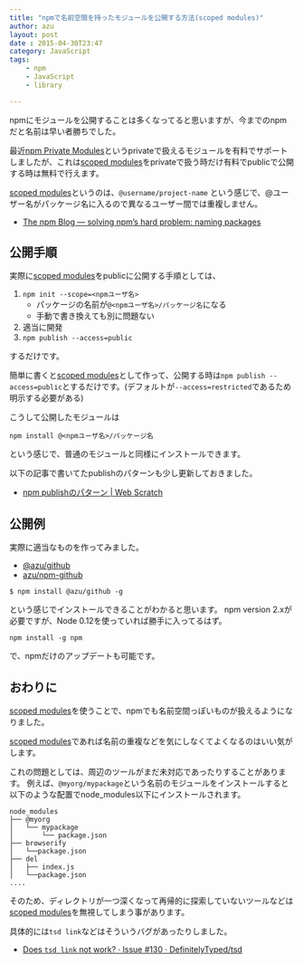 ```yaml
---
title: "npmで名前空間を持ったモジュールを公開する方法(scoped modules)"
author: azu
layout: post
date : 2015-04-30T23:47
category: JavaScript
tags:
    - npm
    - JavaScript
    - library

---
```


npmにモジュールを公開することは多くなってると思いますが、今までのnpmだと名前は早い者勝ちでした。

最近[npm Private Modules](https://www.npmjs.com/private-modules "npm Private Modules")というprivateで扱えるモジュールを有料でサポートしましたが、これは[scoped modules](https://docs.npmjs.com/getting-started/scoped-packages "scoped modules")をprivateで扱う時だけ有料でpublicで公開する時は無料で行えます。

[scoped modules](https://docs.npmjs.com/getting-started/scoped-packages "scoped modules")というのは、`@username/project-name` という感じで、@ユーザー名がパッケージ名に入るので異なるユーザー間では重複しません。

- [The npm Blog — solving npm’s hard problem: naming packages](http://blog.npmjs.org/post/116936804365/solving-npms-hard-problem-naming-packages "The npm Blog — solving npm’s hard problem: naming packages")

## 公開手順

実際に[scoped modules](https://docs.npmjs.com/getting-started/scoped-packages "scoped modules")をpublicに公開する手順としては、


1. `npm init --scope=<npmユーザ名>`
	- パッケージの名前が`@<npmユーザ名>/パッケージ名`になる
	- 手動で書き換えても別に問題ない
2. 適当に開発
3. `npm publish --access=public`

するだけです。

簡単に書くと[scoped modules](https://docs.npmjs.com/getting-started/scoped-packages "scoped modules")として作って、公開する時は`npm publish --access=public`とするだけです。(デフォルトが`--access=restricted`であるため明示する必要がある)

こうして公開したモジュールは

```
npm install @<npmユーザ名>/パッケージ名
```

という感じで、普通のモジュールと同様にインストールできます。

以下の記事で書いてたpublishのパターンも少し更新しておきました。

- [npm publishのパターン | Web Scratch](http://efcl.info/2015/04/08/npm-publish-pattern/ "npm publishのパターン | Web Scratch")

## 公開例

実際に適当なものを作ってみました。

- [@azu/github](https://www.npmjs.com/package/@azu/github)
- [azu/npm-github](https://github.com/azu/npm-github)


```
$ npm install @azu/github -g 
```

という感じでインストールできることがわかると思います。
npm version 2.xが必要ですが、Node 0.12を使っていれば勝手に入ってるはず。

```
npm install -g npm
```

で、npmだけのアップデートも可能です。

## おわりに

[scoped modules](https://docs.npmjs.com/getting-started/scoped-packages "scoped modules")を使うことで、npmでも名前空間っぽいものが扱えるようになりました。

[scoped modules](https://docs.npmjs.com/getting-started/scoped-packages "scoped modules")であれば名前の重複などを気にしなくてよくなるのはいい気がします。

これの問題としては、周辺のツールがまだ未対応であったりすることがあります。
例えば、`@myorg/mypackage`という名前のモジュールをインストールすると以下のような配置でnode_modules以下にインストールされます。


```
node_modules
├── @myorg
│   └── mypackage
│       └── package.json
├── browserify
│   └──package.json
├── del
│   ├── index.js
│   └──package.json
....
```

そのため、ディレクトリが一つ深くなって再帰的に探索していないツールなどは[scoped modules](https://docs.npmjs.com/getting-started/scoped-packages "scoped modules")を無視してしまう事があります。

具体的には`tsd link`などはそういうバグがあったりしました。

- [Does `tsd link` not work? · Issue #130 · DefinitelyTyped/tsd](https://github.com/DefinitelyTyped/tsd/issues/130#issuecomment-91127150 "Does `tsd link` not work? · Issue #130 · DefinitelyTyped/tsd")
